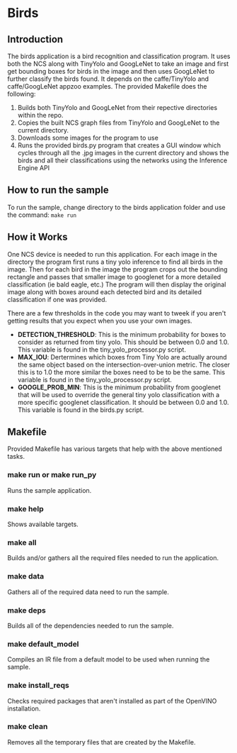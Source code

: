 # Birds
## Introduction
The birds application is a bird recognition and classification program.  It uses both the NCS along with TinyYolo and GoogLeNet to take an image and first get bounding boxes for birds in the image and then uses GoogLeNet to further classify the birds found.  It depends on the caffe/TinyYolo and caffe/GoogLeNet appzoo examples.
The provided Makefile does the following:
1. Builds both TinyYolo and GoogLeNet from their repective directories within the repo.
2. Copies the built NCS graph files from TinyYolo and GoogLeNet to the current directory.
3. Downloads some images for the program to use
4. Runs the provided birds.py program that creates a GUI window which cycles through all the .jpg images in the current directory and shows the birds and all their classifications using the networks using the Inference Engine API

## How to run the sample
To run the sample, change directory to the birds application folder and use the command: ```make run```


## How it Works
One NCS device is needed to run this application.  For each image in the directory the program first runs a tiny yolo inference to find all birds in the image.  Then for each bird in the image the program crops out the bounding rectangle and passes that smaller image to googlenet for a more detailed classification (ie bald eagle, etc.)  The program will then display the original image along with boxes around each detected bird and its detailed classification if one was provided.

There are a few thresholds in the code you may want to tweek if you aren't getting results that you expect when you use your own images.
- <strong>DETECTION_THRESHOLD</strong>: This is the minimum probability for boxes to consider as returned from tiny yolo.  This should be between 0.0 and 1.0. This variable is found in the tiny_yolo_processor.py script.
- <strong>MAX_IOU</strong>: Dertermines which boxes from Tiny Yolo are actually around the same object based on the intersection-over-union metric.  The closer this is to 1.0 the more similar the boxes need to be to be the same. This variable is found in the tiny_yolo_processor.py script.
- <strong>GOOGLE_PROB_MIN</strong>:  This is the minimum probability from googlenet that will be used to override the general tiny yolo classification with a more specific googlenet classification.  It should be between 0.0 and 1.0. This variable is found in the birds.py script.

## Makefile
Provided Makefile has various targets that help with the above mentioned tasks.

### make run or make run_py
Runs the sample application.

### make help
Shows available targets.

### make all
Builds and/or gathers all the required files needed to run the application.

### make data
Gathers all of the required data need to run the sample.

### make deps
Builds all of the dependencies needed to run the sample.

### make default_model
Compiles an IR file from a default model to be used when running the sample.

### make install_reqs
Checks required packages that aren't installed as part of the OpenVINO installation. 
 
### make clean
Removes all the temporary files that are created by the Makefile.
